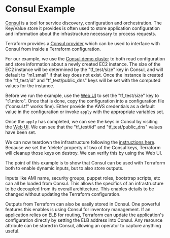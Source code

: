 # Consul Example

[Consul](http://www.consul.io) is a tool for service discovery, configuration
and orchestration. The Key/Value store it provides is often used to store
application configuration and information about the infrastructure necessary
to process requests.

Terraform provides a [Consul provider](https://www.terraform.io/docs/providers/consul/index.html) which
can be used to interface with Consul from inside a Terraform configuration.

For our example, we use the [Consul demo cluster](http://demo.consul.io)
to both read configuration and store information about a newly created EC2 instance.
The size of the EC2 instance will be determined by the "tf\_test/size" key in Consul,
and will default to "m1.small" if that key does not exist. Once the instance is created
the "tf\_test/id" and "tf\_test/public\_dns" keys will be set with the computed
values for the instance.

Before we run the example, use the [Web UI](http://demo.consul.io/ui/#/nyc1/kv/)
to set the "tf\_test/size" key to "t1.micro". Once that is done,
copy the configuration into a configuration file ("consul.tf" works fine).
Either provide the AWS credentials as a default value in the configuration
or invoke `apply` with the appropriate variables set.

Once the `apply` has completed, we can see the keys in Consul by
visiting the [Web UI](http://demo.consul.io/ui/#/nyc1/kv/). We can see
that the "tf\_test/id" and "tf\_test/public\_dns" values have been
set.

We can now teardown the infrastructure following the
[instructions here](https://www.terraform.io/intro/getting-started/destroy.html). Because
we set the 'delete' property of two of the Consul keys, Terraform
will cleanup those keys on destroy. We can verify this by using
the Web UI.

The point of this example is to show that Consul can be used with
Terraform both to enable dynamic inputs, but to also store outputs.

Inputs like AMI name, security groups, puppet roles, bootstrap scripts,
etc can all be loaded from Consul. This allows the specifics of an
infrastructure to be decoupled from its overall architecture. This enables
details to be changed without updating the Terraform configuration.

Outputs from Terraform can also be easily stored in Consul. One powerful
features this enables is using Consul for inventory management. If an
application relies on ELB for routing, Terraform can update the application's
configuration directly by setting the ELB address into Consul. Any resource
attribute can be stored in Consul, allowing an operator to capture anything
useful.
